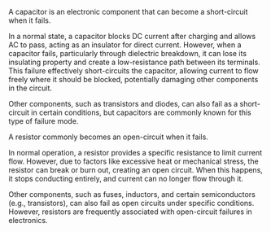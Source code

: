 A capacitor is an electronic component that can become a short-circuit when it fails.

In a normal state, a capacitor blocks DC current after charging and allows AC to pass, acting as an insulator for direct current. However, when a capacitor fails, particularly through dielectric breakdown, it can lose its insulating property and create a low-resistance path between its terminals. This failure effectively short-circuits the capacitor, allowing current to flow freely where it should be blocked, potentially damaging other components in the circuit.

Other components, such as transistors and diodes, can also fail as a short-circuit in certain conditions, but capacitors are commonly known for this type of failure mode.

A resistor commonly becomes an open-circuit when it fails.

In normal operation, a resistor provides a specific resistance to limit current flow. However, due to factors like excessive heat or mechanical stress, the resistor can break or burn out, creating an open circuit. When this happens, it stops conducting entirely, and current can no longer flow through it.

Other components, such as fuses, inductors, and certain semiconductors (e.g., transistors), can also fail as open circuits under specific conditions. However, resistors are frequently associated with open-circuit failures in electronics.
